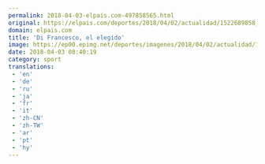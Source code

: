 ```yaml
---
permalink: 2018-04-03-elpais.com-497858565.html
original: https://elpais.com/deportes/2018/04/02/actualidad/1522689858_208689.html#?ref=rss&format=simple&link=link
domain: elpais.com
title: 'Di Francesco, el elegido'
image: https://ep00.epimg.net/deportes/imagenes/2018/04/02/actualidad/1522689858_208689_1522690373_rrss_normal.jpg
date: 2018-04-03 08:40:19
category: sport
translations: 
 - 'en'
 - 'de'
 - 'ru'
 - 'ja'
 - 'fr'
 - 'it'
 - 'zh-CN'
 - 'zh-TW'
 - 'ar'
 - 'pt'
 - 'hy'
---
```


